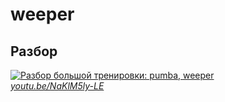 # weeper

## Разбор

[![Разбор большой тренировки: pumba, weeper](https://img.youtube.com/vi/NaKlM5ly-LE/0.jpg)](https://www.youtube.com/watch?v=NaKlM5ly-LE)  
*[youtu.be/NaKlM5ly-LE](https://www.youtube.com/watch?v=NaKlM5ly-LE)*
